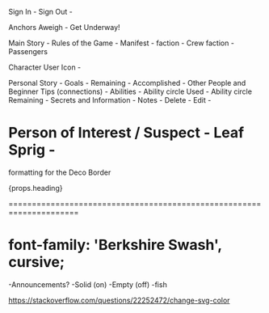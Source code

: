 Sign In - <i class="fas fa-sign-in-alt"></i>
Sign Out - <i class="fas fa-sign-out-alt"></i>

Anchors Aweigh - <i class="fas fa-ship"></i>
Get Underway!

Main Story -   <i class="fas fa-book-dead"></i>
Rules of the Game - <i class="far fa-compass"></i>
Manifest - <i class="fas fa-address-book"></i>
  faction -   Crew <i class="fas fa-dharmachakra"></i>
  faction -   Passengers <i class="fas fa-cocktail"></i>

Character User Icon - <i class="fas fa-user-circle"></i>
    <i class="fas fa-caret-down"></i>
    <i class="fas fa-caret-up"></i>

  Personal Story - <i class="fas fa-scroll"></i>
  Goals - <i class="fas fa-tasks"></i>
    Remaining - <i class="far fa-square"></i>
    Accomplished - <i class="fas fa-check"></i>
  Other People and Beginner Tips (connections) - <i class="fas fa-users"></i>
  Abilities - <i class="fas fa-wind"></i>
    Ability circle Used - <i class="fas fa-times-circle"></i>
    Ability circle Remaining - <i class="fas fa-dot-circle"></i>
  Secrets and Information - <i class="far fa-eye"></i>
  Notes - <i class="fas fa-search"></i>
    Delete - <i class="fas fa-trash-alt"></i>
    Edit - <i class="fas fa-edit"></i>


Person of Interest / Suspect - <i class="fas fa-user-secret"></i>
Leaf Sprig - <i class="fab fa-pagelines"></i>
 =====================================================================
formatting for the Deco Border
 <div className="contain">
   <div className="roman-border">
       <span className="bg-first"></span>
       <span className="bg-second"></span>
       <span className="bg-third"></span>
       <div>
         {props.heading}
       </div>
   </div>
 </div>

 =====================================================================
<link href="https://fonts.googleapis.com/css?family=Berkshire+Swash" rel="stylesheet">

font-family: 'Berkshire Swash', cursive;
 =====================================================================



<i class="fas fa-pen-square"></i>
<i class="far fa-sticky-note"></i>
<i class="fas fa-crow"></i>
<i class="fas fa-fighter-jet"></i>
<i class="fas fa-flask"></i>


<i class="fas fa-anchor"></i>
<i class="fas fa-water"></i>
<i class="fas fa-bullhorn"></i>  -Announcements?
<i class="fas fa-cloud-showers-heavy"></i>
<i class="fas fa-tachometer-alt"></i>
<i class="fas fa-cloud"></i>
<i class="fas fa-wind"></i>
<i class="fas fa-toilet-paper"></i>
<i class="fas fa-info-circle"></i>
<i class="fas fa-question"></i>
<i class="far fa-question-circle"></i>
<i class="fas fa-user-astronaut"></i>
<i class="fas fa-crosshairs"></i>
<i class="fas fa-skull-crossbones"></i>
<i class="fas fa-lightbulb"></i>          -Solid (on)
<i class="far fa-lightbulb"></i>          -Empty (off)
<i class="fas fa-fish"></i>   -fish
<i class="fas fa-dragon"></i>
<i class="fab fa-d-and-d"></i>
<i class="fas fa-satellite-dish"></i>


https://stackoverflow.com/questions/22252472/change-svg-color
